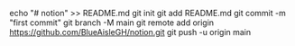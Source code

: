 echo "# notion" >> README.md
git init
git add README.md
git commit -m "first commit"
git branch -M main
git remote add origin https://github.com/BlueAisleGH/notion.git
git push -u origin main
